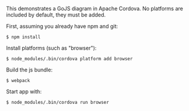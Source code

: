 This demonstrates a GoJS diagram in Apache Cordova.
No platforms are included by default, they must be added.

First, assuming you already have npm and git:
```
$ npm install
```

Install platforms (such as "browser"):
```
$ node_modules/.bin/cordova platform add browser
```

Build the js bundle:
```
$ webpack
```

Start app with:
```
$ node_modules/.bin/cordova run browser
```
